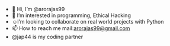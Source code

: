 - 👋 Hi, I’m @arorajas99
- 👀 I’m interested in programming, Ethical Hacking
-  ☺️I’m looking to collaborate on real world projects with Python
- 📫 How to reach me mail:arorajas99@gmail.com
- @jap44 is my coding partner
<!---
arorajas99/arorajas99 is a ✨ special ✨ repository because its `README.md` (this file) appears on your GitHub profile.
You can click the Preview link to take a look at your changes.
--->
